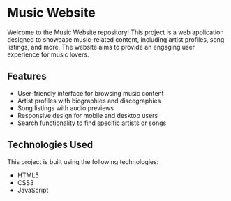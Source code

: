 # Music Website

Welcome to the Music Website repository!
This project is a web application designed to showcase music-related content, including artist profiles, song listings, and more.
The website aims to provide an engaging user experience for music lovers.

## Features

- User-friendly interface for browsing music content
- Artist profiles with biographies and discographies
- Song listings with audio previews
- Responsive design for mobile and desktop users
- Search functionality to find specific artists or songs

## Technologies Used

This project is built using the following technologies:

- HTML5
- CSS3
- JavaScript
